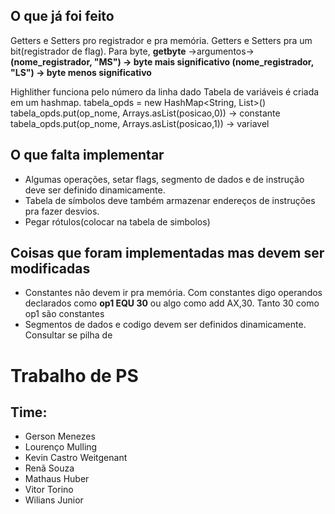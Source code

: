 ## O que já foi feito

Getters e Setters pro registrador e pra memória.
Getters e Setters pra um bit(registrador de flag).  Para byte, **getbyte** ->argumentos->  **(nome_registrador, "MS") -> byte mais significativo   (nome_registrador, "LS") -> byte menos significativo**

Highlither funciona pelo número da linha dado
Tabela de variáveis é criada em um hashmap.   tabela_opds = new HashMap<String, List<Integer>>()    
                                              tabela_opds.put(op_nome, Arrays.asList(posicao,0))   ->  constante  
                                              tabela_opds.put(op_nome, Arrays.asList(posicao,1))   ->  variavel



## O que falta implementar
- Algumas operações, setar flags, segmento de dados e de instrução deve ser definido dinamicamente. 
- Tabela de símbolos deve também armazenar endereços de instruções pra fazer desvios.
- Pegar rótulos(colocar na tabela de simbolos)



## Coisas que foram implementadas mas devem ser modificadas
- Constantes não devem ir pra memória. Com constantes digo operandos declarados como **op1 EQU 30** ou algo como add AX,30.  Tanto 30 como op1 são constantes
- Segmentos de dados e codigo devem ser definidos dinamicamente. Consultar se pilha de




# Trabalho de PS

## Time:

- Gerson Menezes
- Lourenço Mulling
- Kevin Castro Weitgenant
- Renã Souza
- Mathaus Huber
- Vitor Torino
- Wilians Junior


